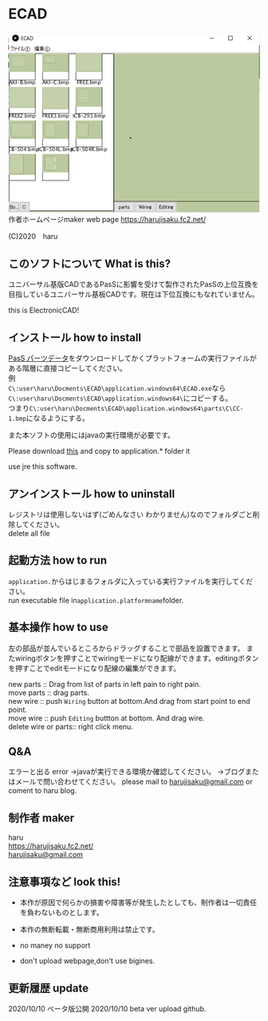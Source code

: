 # ECAD
![ECAD](https://raw.githubusercontent.com/harujisaku/readme-image/master/notGoodUI.png)
作者ホームページmaker web page
https://harujisaku.fc2.net/

(C)2020　haru

## このソフトについて What is this?
ユニバーサル基版CADであるPasSに影響を受けて製作されたPasSの上位互換を目指しているユニバーサル基板CADです。現在は下位互換にもなれていません。

this is ElectronicCAD!
## インストール how to install
[PasS パーツデータ](http://uaubn.g2.xrea.com/pass/file/parts.zip)をダウンロードしてかくプラットフォームの実行ファイルがある階層に直接コピーしてください。  
例  
`C\:user\haru\Docments\ECAD\application.windows64\ECAD.exe`なら  
`C\:user\haru\Docments\ECAD\application.windows64\`にコピーする。  
つまり`C\:user\haru\Docments\ECAD\application.windows64\parts\C\CC-1.bmp`になるようにする。

また本ソフトの使用にはjavaの実行環境が必要です。

Please download [this](http://uaubn.g2.xrea.com/pass/file/parts.zip)
and copy to application.* folder it

use jre this software.
## アンインストール how to uninstall
レジストリは使用しないはず(ごめんなさい わかりません)なのでフォルダごと削除してください。  
delete all file
## 起動方法 how to run
`application.`からはじまるフォルダに入っている実行ファイルを実行してください。  
run executable file in`application.platformname`folder.
## 基本操作 how to use
左の部品が並んでいるところからドラッグすることで部品を設置できます。
またwiringボタンを押すことでwiringモードになり配線ができます。editingボタンを押すことでeditモードになり配線の編集ができます。

 new parts   :: Drag from list of parts in left pain to right pain.  
 move parts :: drag parts.  
 new wire :: push `Wiring` button at bottom.And drag from start point to end point.  
 move wire :: push `Editing` buttton at bottom. And drag wire.  
 delete wire or parts:: right click menu.

## Q&A
エラーと出る
error
→javaが実行できる環境か確認してください。
→ブログまたはメールで問い合わせてください。
please mail to harujisaku@gmail.com or coment to haru blog.

## 制作者 maker
haru  
https://harujisaku.fc2.net/  
harujisaku@gmail.com  

## 注意事項など look this!
- 本作が原因で何らかの損害や障害等が発生したとしても、制作者は一切責任を負わないものとします。

- 本作の無断転載・無断商用利用は禁止です。

- no maney no support
- don't upload webpage,don't use bigines.

## 更新履歴 update
2020/10/10 ベータ版公開
2020/10/10 beta ver upload github.
